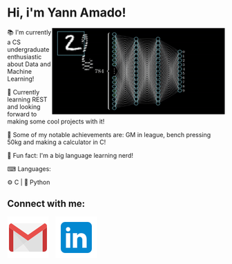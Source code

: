 #  Hi, i'm Yann Amado!
<img align="right" alt="Neural Network GIF" src="./imgs/neuralnet.gif" width=400px height=200px/>

📚 I'm currently a CS undergraduate enthusiastic about Data and Machine Learning!

🦀 Currently learning REST and looking forward to making some cool projects with it!

🌴 Some of my notable achievements are: GM in league, bench pressing 50kg and making a calculator in C!

🍕 Fun fact: I'm a big language learning nerd!

⌨ Languages:

⚙ C  |  🐍 Python   

## Connect with me:

[![My email](./imgs/gmail.svg)](yannamado.n@gmail.com)
&nbsp;&nbsp;
[![website](./imgs/linkedin.svg)](https://www.linkedin.com/in/yannamado)
